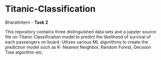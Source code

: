 # Titanic-Classification
BharatIntern - **Task 2**

This repository contains three distinguished data sets and a jupyter source file on Titanic Classification model to predict the likelihood of survival of each passengers on board. Utlizes various ML algorithms to create the prediction model such as K- Nearest Neighbor, Random Forest, Decision Tree algorithm etc. 
